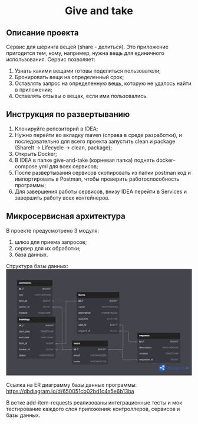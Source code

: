 <h1 align="center">Give and take</a>

## Описание проекта

Cервис для шеринга вещей (share - делиться). Это приложение пригодится тем, кому, например, нужна вещь для единичного использования. 
Сервис позволяет:
1) Узнать какими вещами готовы поделиться пользователи;
2) Бронировать вещи на определенный срок;
3) Оставлять запрос на определенную вещь, которую не удалось найти в приложении;
4) Оставлять отзывы о вещах, если ими пользовались.

## Инструкция по развертыванию
1) Клонируйте репозиторий в IDEA;
2) Нужно перейти во вкладку maven (справа в среде разработки), и последовательно для всего проекта запустить clean и package (ShareIt -> Lifecycle -> clean, package);
3) Открыть Docker;
4) В IDEA в папке give-and-take (корневая папка) поднять docker-compose.yml для всех сервисов;
5) После развертывания сервисов скопировать из папки postman код и импортировать в Postman, чтобы проверить работоспособность программы;
6) Для завершения работы сервисов, внизу IDEA перейти в Services и завершить работу всех контейнеров.

## Микросервисная архитектура ##

В проекте предусмотрено 3 модуля:
1) шлюз для приема запросов;
2) сервер для их обработки;
3) база данных.

Структура базы данных:
![plot](./ShareIt-ER.png)

Ссылка на ER диаграмму базы данных программы: https://dbdiagram.io/d/650051cb02bd1c4a5e6b13ba

В ветке add-item-requests реализованы интеграционные тесты и мок тестирование каждого слоя приложения: контроллеров, 
сервисов и базы данных.
